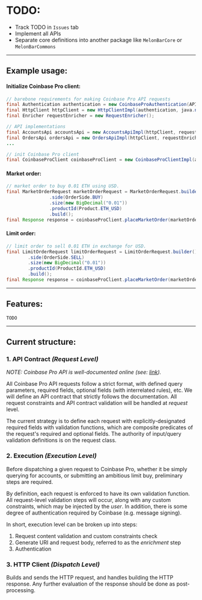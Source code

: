 # TODO:
* Track TODO in `Issues` tab
* Implement all APIs
* Separate core definitions into another package like `MelonBarCore` or `MelonBarCommons`

---------------------------------
## Example usage:

#### Initialize Coinbase Pro client:
```java
// barebone requirements for making Coinbase Pro API requests
final Authentication authentication = new CoinbaseProAuthentication(API_KEY, API_PASSWORD, API_SECRET);
final HttpClient httpClient = new HttpClientImpl(authentication, java.net.http.HttpClient.newHttpClient());
final Enricher requestEnricher = new RequestEnricher();

// API implementations
final AccountsApi accountsApi = new AccountsApiImpl(httpClient, requestEnricher);
final OrdersApi ordersApi = new OrdersApiImpl(httpClient, requestEnricher);
...

// init Coinbase Pro client
final CoinbaseProClient coinbaseProClient = new CoinbaseProClientImpl(accountsApi, ordersApi, ...);
```

#### Market order:
```java
// market order to buy 0.01 ETH using USD.
final MarketOrderRequest marketOrderRequest = MarketOrderRequest.builder()
                .side(OrderSide.BUY)
                .size(new BigDecimal("0.01"))
                .productId(Product.ETH_USD)
                .build();
final Response response = coinbaseProClient.placeMarketOrder(marketOrderRequest);
```

#### Limit order:
```java
// limit order to sell 0.01 ETH in exchange for USD.
final LimitOrderRequest limitOrderRequest = LimitOrderRequest.builder()
        .side(OrderSide.SELL)
        .size(new BigDecimal("0.01"))
        .productId(ProductId.ETH_USD)
        .build();
final Response response = coinbaseProClient.placeMarketOrder(marketOrderRequest);
```

---------------------------------
## Features:

```
TODO
```

---------------------------------

## Current structure:

### 1. API Contract _(Request Level)_ 
_NOTE: Coinbase Pro API is well-documented online (see: [link](https://docs.pro.coinbase.com/))._

All Coinbase Pro API requests follow a strict format, with defined query parameters,
required fields, optional fields (with interrelated rules), etc. We will define an
API contract that strictly follows the documentation. All request constraints and API
contract validation will be handled at _request_ level.

The current strategy is to define each request with explicitly-designated required
fields with validation functions, which are composite predicates of the request's
required and optional fields. The authority of input/query validation definitions is on the request
class.

### 2. Execution _(Execution Level)_
Before dispatching a given request to Coinbase Pro, whether it be simply querying for
accounts, or submitting an ambitious limit buy, preliminary steps are required.

By definition, each request is enforced to have its own validation function. All request-level
validation steps will occur, along with any custom constraints, which may be injected by the
_user_. In addition, there is some degree of authentication required by Coinbase (e.g. message 
signing).

In short, execution level can be broken up into steps:
1. Request content validation and custom constraints check
2. Generate URI and request body, referred to as the _enrichment_ step
2. Authentication

### 3. HTTP Client _(Dispatch Level)_
Builds and sends the HTTP request, and handles building the HTTP response. Any further
evaluation of the response should be done as post-processing.